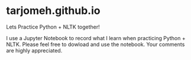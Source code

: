 # tarjomeh.github.io
Lets Practice Python + NLTK together!

I use a Jupyter Notebook to record what I learn when practicing Python + NLTK. Please feel free to dowload and use the notebook. Your comments are highly appreciated. 
